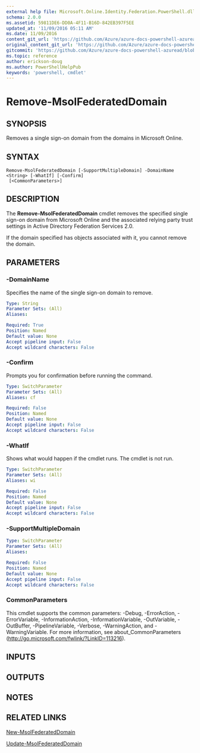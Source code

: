 ```yaml
---
external help file: Microsoft.Online.Identity.Federation.PowerShell.dll-Help.xml
schema: 2.0.0
ms.assetid: 59811DE6-DD0A-4F11-B16D-842EB397F5EE
updated_at: '11/09/2016 05:11 AM'
ms.date: 11/09/2016
content_git_url: 'https://github.com/Azure/azure-docs-powershell-azuread/blob/master/Azure%20AD%20Cmdlets/MSOnline/v1/Remove-MsolFederatedDomain.md'
original_content_git_url: 'https://github.com/Azure/azure-docs-powershell-azuread/blob/master/Azure%20AD%20Cmdlets/MSOnline/v1/Remove-MsolFederatedDomain.md'
gitcommit: 'https://github.com/Azure/azure-docs-powershell-azuread/blob/2c57f1e6f7b36ad296f1b569969f9c974ec0e0c3'
ms.topic: reference
author: erickson-doug
ms.author: PowerShellHelpPub
keywords: 'powershell, cmdlet'
---
```


# Remove-MsolFederatedDomain

## SYNOPSIS
Removes a single sign-on domain from the domains in Microsoft Online.

## SYNTAX

```
Remove-MsolFederatedDomain [-SupportMultipleDomain] -DomainName <String> [-WhatIf] [-Confirm]
 [<CommonParameters>]
```

## DESCRIPTION
The **Remove-MsolFederatedDomain** cmdlet removes the specified single sign-on domain from Microsoft Online and the associated relying party trust settings in Active Directory Federation Services 2.0.

If the domain specified has objects associated with it, you cannot remove the domain.

## PARAMETERS

### -DomainName
Specifies the name of the single sign-on domain to remove. 

```yaml
Type: String
Parameter Sets: (All)
Aliases:

Required: True
Position: Named
Default value: None
Accept pipeline input: False
Accept wildcard characters: False
```

### -Confirm
Prompts you for confirmation before running the command.

```yaml
Type: SwitchParameter
Parameter Sets: (All)
Aliases: cf

Required: False
Position: Named
Default value: None
Accept pipeline input: False
Accept wildcard characters: False
```

### -WhatIf
Shows what would happen if the cmdlet runs.
The cmdlet is not run.

```yaml
Type: SwitchParameter
Parameter Sets: (All)
Aliases: wi

Required: False
Position: Named
Default value: None
Accept pipeline input: False
Accept wildcard characters: False
```

### -SupportMultipleDomain


```yaml
Type: SwitchParameter
Parameter Sets: (All)
Aliases:

Required: False
Position: Named
Default value: None
Accept pipeline input: False
Accept wildcard characters: False
```

### CommonParameters
This cmdlet supports the common parameters: -Debug, -ErrorAction, -ErrorVariable, -InformationAction, -InformationVariable, -OutVariable, -OutBuffer, -PipelineVariable, -Verbose, -WarningAction, and -WarningVariable. For more information, see about_CommonParameters (http://go.microsoft.com/fwlink/?LinkID=113216).

## INPUTS

## OUTPUTS

## NOTES

## RELATED LINKS
[New-MsolFederatedDomain](./New-MsolFederatedDomain.md)

[Update-MsolFederatedDomain](./Update-MsolFederatedDomain.md)
